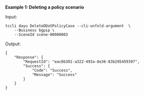 **Example 1: Deleting a policy scenario**



Input: 

```
tccli dayu DeleteDDoSPolicyCase --cli-unfold-argument  \
    --Business bgpip \
    --SceneId scene-00000003
```

Output: 
```
{
    "Response": {
        "RequestId": "eac6b301-a322-493a-8e36-83b295459397",
        "Success": {
            "Code": "Success",
            "Message": "Success"
        }
    }
}
```

